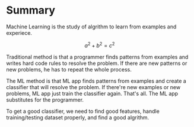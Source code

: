 <script id="MathJax-script" async src="https://cdn.jsdelivr.net/npm/mathjax@3/es5/tex-mml-chtml.js"></script>
# Summary

Machine Learning is the study of algrithm to learn from examples
and experiece.

$$a^2 + b^2 = c^2$$

Traditional method is that a programmer finds patterns
from examples and writes hard code rules to resolve the problem.
If there are new patterns or new problems, he has to repeat the
whole process.

The ML method is that ML app finds patterns from examples and
create a classifier that will resolve the problem. If there're
new examples or new problems, ML app just train the classifier again.
That's all. The ML app substitutes for the programmer.

To get a good classifier, we need to find good features,
handle training/testing dataset properly, and find a good algrithm.
